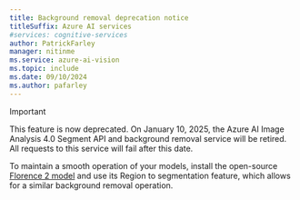 ```yaml
---
title: Background removal deprecation notice
titleSuffix: Azure AI services
#services: cognitive-services
author: PatrickFarley
manager: nitinme
ms.service: azure-ai-vision
ms.topic: include
ms.date: 09/10/2024
ms.author: pafarley
---
```


> [!IMPORTANT]
> This feature is now deprecated. On January 10, 2025, the Azure AI Image Analysis 4.0 Segment API and background removal service will be retired. All requests to this service will fail after this date.
>
> To maintain a smooth operation of your models, install the open-source [Florence 2 model](https://huggingface.co/microsoft/Florence-2-large) and use its Region to segmentation feature, which allows for a similar background removal operation.